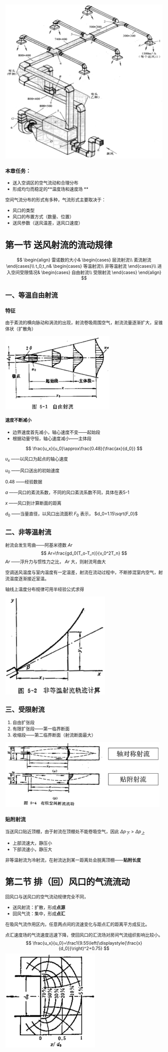 ![image-20230418112208307](5.%E7%A9%BA%E8%B0%83%E6%88%BF%E9%97%B4%E7%9A%84%E6%B0%94%E6%B5%81%E5%88%86%E5%B8%83.assets/image-20230418112208307.png)

### 本章任务：

* 送入空调区的空气流动和合理分布
* 形成均匀而稳定的**温度场和速度场 ** 

空间气流分布的形式有多种，气流形式主要取决于：

* 风口的类型
* 风口的布置方式（数量、位置）
* 送风参数（送风温差，送风口速度）

# 第一节 送风射流的流动规律

$$
\begin{align}
雷诺数的大小&
	\begin{cases}
	层流射流\\
	紊流射流
	\end{cases}\\
t_0,t_n&
	\begin{cases}
	等温射流\\
	非等温射流
	\end{cases}\\
进入空间受限情况&
	\begin{cases}
	自由射流\\
	受限射流
	\end{cases}
\end{align}
$$

## 一、等温自由射流

### 特征

由于紊流的横向脉动和涡流的出现，射流卷吸周围空气，射流流量逐渐扩大，呈锥体状（扩散角）

<img src="5.%E7%A9%BA%E8%B0%83%E6%88%BF%E9%97%B4%E7%9A%84%E6%B0%94%E6%B5%81%E5%88%86%E5%B8%83.assets/image-20230418112642902.png" alt="image-20230418112642902" style="zoom: 67%;" />

#### 速度不断减小

* 边界速度首先减小，轴心速度不变——起始段
* 根据动量守恒，轴心速度减小——主体段

$$
\frac{u_x}{u_0}\approx\frac{0.48}{\frac{ax}{d_0}}
$$

$u_x$ ——以风口为起点的轴心速度

$u_0$ ——风口送出的初始速度

$0.48$ ——经验数据

$a$ ——风口的紊流系数，不同的风口紊流系数不同，具体在表5-1

$x$ ——风口到计算断面的距离

$d_0$ ——当量直径，以风口出流面积 $F_0$ 表示， $d_0=1.15\sqrt{F_0}$ 

## 二、非等温射流

射流会发生弯曲——阿基米德数 $Ar$ 
$$
Ar=\frac{gd_0(T_o-T_n)}{v_0^2T_n}
$$
$Ar$ ——浮升力与惯性力之比， $Ar$ 大，则射流弯曲大

空调送风温度与室内温度有一定温差，射流在流动过程中，不断掺混室内空气，射流温度逐渐接近室温。

轴线上温度分布规律可用半经验公式求得

<img src="5.%E7%A9%BA%E8%B0%83%E6%88%BF%E9%97%B4%E7%9A%84%E6%B0%94%E6%B5%81%E5%88%86%E5%B8%83.assets/image-20230418113426431.png" alt="image-20230418113426431" style="zoom:67%;" />

## 三、受限射流

1. 自由扩张段
2. 有限扩张段——第一临界断面
3. 收缩段——第二临界断面（射流断面最大）

<img src="5.%E7%A9%BA%E8%B0%83%E6%88%BF%E9%97%B4%E7%9A%84%E6%B0%94%E6%B5%81%E5%88%86%E5%B8%83.assets/image-20230418113746035.png" alt="image-20230418113746035" style="zoom:67%;" />

### 贴附射流

当送风口贴近顶棚，由于射流在顶棚处不能卷吸空气，因此 $\Delta p_下\gt\Delta p_上$ 

* 上部流速大，静压小
* 下部流速小，静压大

非等温射流为冷射流，在射流达到某一距离处会脱离顶棚——**贴附长度** 

# 第二节 排（回）风口的气流流动

回风口与送风口的空气流动规律完全不同，

* 送风射流：扩散，形成**点源** 
* 回风气流：集中，形成**点汇** 

在吸风气流作用区内，任意两点间的流速变化与距点汇的距离平方成反比。

点汇速度场的气流速度迅速下降，使回风口的汇流场对房间气流组织影响比较小。
$$
\frac{u_x}{u_0}=\frac1{9.55\left(\displaystyle{\frac{x}{d_0}}\right)^2+0.75}
$$
<img src="5.%E7%A9%BA%E8%B0%83%E6%88%BF%E9%97%B4%E7%9A%84%E6%B0%94%E6%B5%81%E5%88%86%E5%B8%83.assets/image-20230418114801156.png" alt="image-20230418114801156"  />

